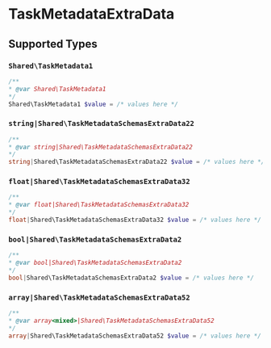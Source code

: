# TaskMetadataExtraData


## Supported Types

### `Shared\TaskMetadata1`

```php
/**
* @var Shared\TaskMetadata1
*/
Shared\TaskMetadata1 $value = /* values here */
```

### `string|Shared\TaskMetadataSchemasExtraData22`

```php
/**
* @var string|Shared\TaskMetadataSchemasExtraData22
*/
string|Shared\TaskMetadataSchemasExtraData22 $value = /* values here */
```

### `float|Shared\TaskMetadataSchemasExtraData32`

```php
/**
* @var float|Shared\TaskMetadataSchemasExtraData32
*/
float|Shared\TaskMetadataSchemasExtraData32 $value = /* values here */
```

### `bool|Shared\TaskMetadataSchemasExtraData2`

```php
/**
* @var bool|Shared\TaskMetadataSchemasExtraData2
*/
bool|Shared\TaskMetadataSchemasExtraData2 $value = /* values here */
```

### `array|Shared\TaskMetadataSchemasExtraData52`

```php
/**
* @var array<mixed>|Shared\TaskMetadataSchemasExtraData52
*/
array|Shared\TaskMetadataSchemasExtraData52 $value = /* values here */
```

